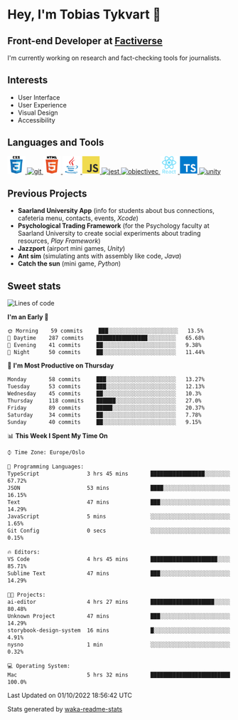 # Hey, I'm Tobias Tykvart 🦉
## Front-end Developer at [Factiverse](https://www.factiverse.no/)

I'm currently working on research and fact-checking tools for journalists.

## Interests

- User Interface
- User Experience
- Visual Design
- Accessibility

## Languages and Tools
<p align="left"> <a href="https://www.w3schools.com/css/" target="_blank" rel="noreferrer"> <img src="https://raw.githubusercontent.com/devicons/devicon/master/icons/css3/css3-original-wordmark.svg" alt="css3" width="40" height="40"/> </a> <a href="https://git-scm.com/" target="_blank" rel="noreferrer"> <img src="https://www.vectorlogo.zone/logos/git-scm/git-scm-icon.svg" alt="git" width="40" height="40"/> </a> <a href="https://www.w3.org/html/" target="_blank" rel="noreferrer"> <img src="https://raw.githubusercontent.com/devicons/devicon/master/icons/html5/html5-original-wordmark.svg" alt="html5" width="40" height="40"/> </a> <a href="https://www.java.com" target="_blank" rel="noreferrer"> <img src="https://raw.githubusercontent.com/devicons/devicon/master/icons/java/java-original.svg" alt="java" width="40" height="40"/> </a> <a href="https://developer.mozilla.org/en-US/docs/Web/JavaScript" target="_blank" rel="noreferrer"> <img src="https://raw.githubusercontent.com/devicons/devicon/master/icons/javascript/javascript-original.svg" alt="javascript" width="40" height="40"/> </a> <a href="https://jestjs.io" target="_blank" rel="noreferrer"> <img src="https://www.vectorlogo.zone/logos/jestjsio/jestjsio-icon.svg" alt="jest" width="40" height="40"/> </a> <a href="https://developer.apple.com/library/archive/documentation/Cocoa/Conceptual/ProgrammingWithObjectiveC/Introduction/Introduction.html" target="_blank" rel="noreferrer"> <img src="https://www.vectorlogo.zone/logos/apple_objectivec/apple_objectivec-icon.svg" alt="objectivec" width="40" height="40"/> </a> <a href="https://reactjs.org/" target="_blank" rel="noreferrer"> <img src="https://raw.githubusercontent.com/devicons/devicon/master/icons/react/react-original-wordmark.svg" alt="react" width="40" height="40"/> </a> <a href="https://www.typescriptlang.org/" target="_blank" rel="noreferrer"> <img src="https://raw.githubusercontent.com/devicons/devicon/master/icons/typescript/typescript-original.svg" alt="typescript" width="40" height="40"/> </a> <a href="https://unity.com/" target="_blank" rel="noreferrer"> <img src="https://www.vectorlogo.zone/logos/unity3d/unity3d-icon.svg" alt="unity" width="40" height="40"/> </a> </p>

## Previous Projects

- **Saarland University App** (info for students about bus connections, cafeteria menu, contacts, events, *Xcode*)
- **Psychological Trading Framework** (for the Psychology faculty at Saarland University to create social experiments about trading resources, *Play Framework*)
- **Jazzport** (airport mini games, *Unity*)
- **Ant sim** (simulating ants with assembly like code, *Java*)
- **Catch the sun** (mini game, *Python*)

## Sweet stats

<!--START_SECTION:waka-->
![Lines of code](https://img.shields.io/badge/From%20Hello%20World%20I%27ve%20Written-76%20Thousand%20lines%20of%20code-blue)

**I'm an Early 🐤** 

```text
🌞 Morning    59 commits     ███░░░░░░░░░░░░░░░░░░░░░░   13.5% 
🌆 Daytime    287 commits    ████████████████░░░░░░░░░   65.68% 
🌃 Evening    41 commits     ██░░░░░░░░░░░░░░░░░░░░░░░   9.38% 
🌙 Night      50 commits     ██░░░░░░░░░░░░░░░░░░░░░░░   11.44%

```
📅 **I'm Most Productive on Thursday** 

```text
Monday       58 commits     ███░░░░░░░░░░░░░░░░░░░░░░   13.27% 
Tuesday      53 commits     ███░░░░░░░░░░░░░░░░░░░░░░   12.13% 
Wednesday    45 commits     ██░░░░░░░░░░░░░░░░░░░░░░░   10.3% 
Thursday     118 commits    ██████░░░░░░░░░░░░░░░░░░░   27.0% 
Friday       89 commits     █████░░░░░░░░░░░░░░░░░░░░   20.37% 
Saturday     34 commits     ██░░░░░░░░░░░░░░░░░░░░░░░   7.78% 
Sunday       40 commits     ██░░░░░░░░░░░░░░░░░░░░░░░   9.15%

```


📊 **This Week I Spent My Time On** 

```text
⌚︎ Time Zone: Europe/Oslo

💬 Programming Languages: 
TypeScript               3 hrs 45 mins       █████████████████░░░░░░░░   67.72% 
JSON                     53 mins             ████░░░░░░░░░░░░░░░░░░░░░   16.15% 
Text                     47 mins             ███░░░░░░░░░░░░░░░░░░░░░░   14.29% 
JavaScript               5 mins              ░░░░░░░░░░░░░░░░░░░░░░░░░   1.65% 
Git Config               0 secs              ░░░░░░░░░░░░░░░░░░░░░░░░░   0.15%

🔥 Editors: 
VS Code                  4 hrs 45 mins       █████████████████████░░░░   85.71% 
Sublime Text             47 mins             ███░░░░░░░░░░░░░░░░░░░░░░   14.29%

🐱‍💻 Projects: 
ai-editor                4 hrs 27 mins       ████████████████████░░░░░   80.48% 
Unknown Project          47 mins             ███░░░░░░░░░░░░░░░░░░░░░░   14.29% 
storybook-design-system  16 mins             █░░░░░░░░░░░░░░░░░░░░░░░░   4.91% 
nysno                    1 min               ░░░░░░░░░░░░░░░░░░░░░░░░░   0.32%

💻 Operating System: 
Mac                      5 hrs 32 mins       █████████████████████████   100.0%

```


 Last Updated on 01/10/2022 18:56:42 UTC
<!--END_SECTION:waka-->
Stats generated by [waka-readme-stats](https://github.com/anmol098/waka-readme-stats)
